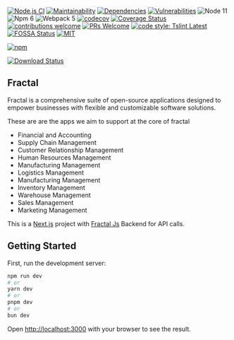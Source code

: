 [![Node.js CI](https://github.com/fractalerp/fractal-core/actions/workflows/ci.yml/badge.svg)](https://github.com/fractalerp/fractal-core/actions/workflows/ci.yml)
[![Maintainability](https://api.codeclimate.com/v1/badges/486b143d9023a951f36d/maintainability)](https://codeclimate.com/github/fractalerp/fractal-core/maintainability)
[![Dependencies](https://img.shields.io/librariesio/release/npm/@fractalerp/fractal-core)](https://libraries.io/npm/@fractalerp%2Ffractal-core)
[![Vulnerabilities](https://snyk.io/test/github/fractalerp/fractal-core/badge.svg)](https://snyk.io/test/github/fractalerp/fractal-core)
![Node 11](https://img.shields.io/badge/node-11.5.x-green.svg)
![Npm 6](https://img.shields.io/badge/npm-6.4.x-green.svg)
![Webpack 5](https://img.shields.io/badge/webpack-5.20.2-green.svg)
[![codecov](https://codecov.io/gh/fractalerp/fractal-core/branch/main/graph/badge.svg)](https://codecov.io/gh/fractalerp/fractal-core)
[![Coverage Status](https://coveralls.io/repos/github/fractalerp/fractal-core/badge.svg?branch=main)](https://coveralls.io/github/fractalerp/fractal-core?branch=main)
[![contributions welcome](https://img.shields.io/badge/contributions-welcome-brightgreen.svg?style=flat-square)](https://github.com/fractalerp/fractal-core/issues)
[![PRs Welcome](https://img.shields.io/badge/PRs-welcome-brightgreen.svg?style=flat-square)](http://makeapullrequest.com)
[![code style: Tslint Latest](https://img.shields.io/badge/tslint_rules-latest-ff69b4.svg?style=flat-square)](https://github.com/buzinas/tslint-eslint-rules)
[![FOSSA Status](https://app.fossa.io/api/projects/git%2Bgithub.com%2Ffractalerp%2Ffractal-core.svg?type=shield)](https://app.fossa.io/projects/git%2Bgithub.com%2Ffractalerp%2Ffractal-core?ref=badge_shield)
[![MIT](https://img.shields.io/badge/mit-blue.svg)](http://opensource.org/licenses/mit)

[![npm](https://nodei.co/npm/@fractalerp/fractal-core.png)](https://www.npmjs.com/package/@fractalerp/fractal-core)

[![Download Status](https://img.shields.io/npm/dt/@fractalerp-fractal-core.svg)](https://www.npmjs.com/package/@fractalerp/fractal-core)

Fractal
----

Fractal is a comprehensive suite of open-source applications designed to empower businesses with flexible and customizable software solutions.

These are are the apps we aim to support at the core of fractal

- Financial and Accounting
- Supply Chain Management
- Customer Relationship Management
- Human Resources Management
- Manufacturing Management
- Logistics Management
- Manufacturing Management
- Inventory Management
- Warehouse Management
- Sales Management
- Marketing Management

This is a [Next.js](https://nextjs.org/) project with [Fractal Js](https://github.com/fractalerp/fractal-js) Backend for API calls.

## Getting Started

First, run the development server:

```bash
npm run dev
# or
yarn dev
# or
pnpm dev
# or
bun dev
```

Open [http://localhost:3000](http://localhost:3000) with your browser to see the result.
